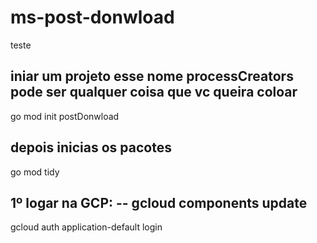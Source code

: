# ms-post-donwload
teste


## iniar um projeto esse nome processCreators pode ser qualquer coisa que vc queira coloar
go mod init postDonwload

## depois inicias os pacotes
go mod tidy

## 1º logar na GCP: -- gcloud components update
gcloud auth application-default login